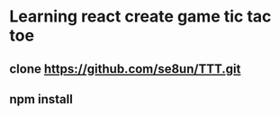 #  Learning react create game tic tac toe

## clone https://github.com/se8un/TTT.git

## npm install
